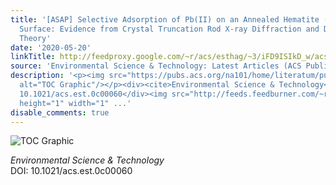 ```yaml
---
title: '[ASAP] Selective Adsorption of Pb(II) on an Annealed Hematite (1<overline>1</overline>02)
  Surface: Evidence from Crystal Truncation Rod X-ray Diffraction and Density Functional
  Theory'
date: '2020-05-20'
linkTitle: http://feedproxy.google.com/~r/acs/esthag/~3/iFD9ISIkD_w/acs.est.0c00060
source: 'Environmental Science & Technology: Latest Articles (ACS Publications)'
description: '<p><img src="https://pubs.acs.org/na101/home/literatum/publisher/achs/journals/content/esthag/0/esthag.ahead-of-print/acs.est.0c00060/20200520/images/medium/es0c00060_0006.gif"
  alt="TOC Graphic"/></p><div><cite>Environmental Science & Technology</cite></div><div>DOI:
  10.1021/acs.est.0c00060</div><img src="http://feeds.feedburner.com/~r/acs/esthag/~4/iFD9ISIkD_w"
  height="1" width="1" ...'
disable_comments: true
---
```

<p><img src="https://pubs.acs.org/na101/home/literatum/publisher/achs/journals/content/esthag/0/esthag.ahead-of-print/acs.est.0c00060/20200520/images/medium/es0c00060_0006.gif" alt="TOC Graphic"/></p><div><cite>Environmental Science & Technology</cite></div><div>DOI: 10.1021/acs.est.0c00060</div><img src="http://feeds.feedburner.com/~r/acs/esthag/~4/iFD9ISIkD_w" height="1" width="1" ...